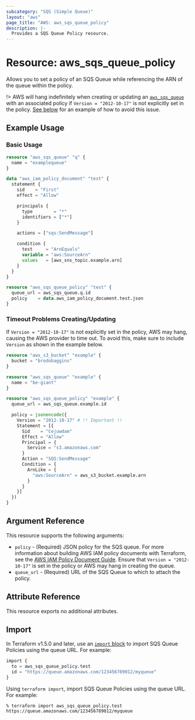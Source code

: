 ```yaml
---
subcategory: "SQS (Simple Queue)"
layout: "aws"
page_title: "AWS: aws_sqs_queue_policy"
description: |-
  Provides a SQS Queue Policy resource.
---
```


# Resource: aws_sqs_queue_policy

Allows you to set a policy of an SQS Queue while referencing the ARN of the queue within the policy.

!> AWS will hang indefinitely when creating or updating an [`aws_sqs_queue`](/docs/providers/aws/r/sqs_queue.html) with an associated policy if `Version = "2012-10-17"` is not explicitly set in the policy. [See below](#timeout-problems-creatingupdating) for an example of how to avoid this issue.

## Example Usage

### Basic Usage

```terraform
resource "aws_sqs_queue" "q" {
  name = "examplequeue"
}

data "aws_iam_policy_document" "test" {
  statement {
    sid    = "First"
    effect = "Allow"

    principals {
      type        = "*"
      identifiers = ["*"]
    }

    actions = ["sqs:SendMessage"]

    condition {
      test     = "ArnEquals"
      variable = "aws:SourceArn"
      values   = [aws_sns_topic.example.arn]
    }
  }
}

resource "aws_sqs_queue_policy" "test" {
  queue_url = aws_sqs_queue.q.id
  policy    = data.aws_iam_policy_document.test.json
}
```

### Timeout Problems Creating/Updating

If `Version = "2012-10-17"` is not explicitly set in the policy, AWS may hang, causing the AWS provider to time out. To avoid this, make sure to include `Version` as shown in the example below.

```terraform
resource "aws_s3_bucket" "example" {
  bucket = "brodobaggins"
}

resource "aws_sqs_queue" "example" {
  name = "be-giant"
}

resource "aws_sqs_queue_policy" "example" {
  queue_url = aws_sqs_queue.example.id

  policy = jsonencode({
    Version = "2012-10-17" # !! Important !!
    Statement = [{
      Sid    = "Cejuwdam"
      Effect = "Allow"
      Principal = {
        Service = "s3.amazonaws.com"
      }
      Action = "SQS:SendMessage"
      Condition = {
        ArnLike = {
          "aws:SourceArn" = aws_s3_bucket.example.arn
        }
      }
    }]
  })
}
```

## Argument Reference

This resource supports the following arguments:

* `policy` - (Required) JSON policy for the SQS queue. For more information about building AWS IAM policy documents with Terraform, see the [AWS IAM Policy Document Guide](https://learn.hashicorp.com/terraform/aws/iam-policy). Ensure that `Version = "2012-10-17"` is set in the policy or AWS may hang in creating the queue.
* `queue_url` - (Required) URL of the SQS Queue to which to attach the policy.

## Attribute Reference

This resource exports no additional attributes.

## Import

In Terraform v1.5.0 and later, use an [`import` block](https://developer.hashicorp.com/terraform/language/import) to import SQS Queue Policies using the queue URL. For example:

```terraform
import {
  to = aws_sqs_queue_policy.test
  id = "https://queue.amazonaws.com/123456789012/myqueue"
}
```

Using `terraform import`, import SQS Queue Policies using the queue URL. For example:

```console
% terraform import aws_sqs_queue_policy.test https://queue.amazonaws.com/123456789012/myqueue
```
